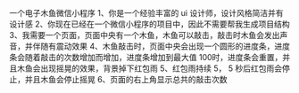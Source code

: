 一个电子木鱼微信小程序
1、你是一个经验丰富的 ui 设计师，设计风格简洁并有设计感
2、你现在已经在一个微信小程序的项目中，因此不需要帮我生成项目结构
3、我需要一个页面，页面中央有一个木鱼，木鱼可以敲击，敲击时木鱼会发出声音，并伴随有震动效果
4、木鱼敲击时，页面中央会出现一个圆形的进度条，进度条会随着敲击的次数增加而增加，进度条增加到最大值 100时，进度条会重置，并且木鱼会出现摇晃的效果，背景掉下红包雨
5、红包雨持续 5， 5 秒后红包雨会停止，并且木鱼会停止摇晃
6、页面的右上角显示总共的敲击次数
